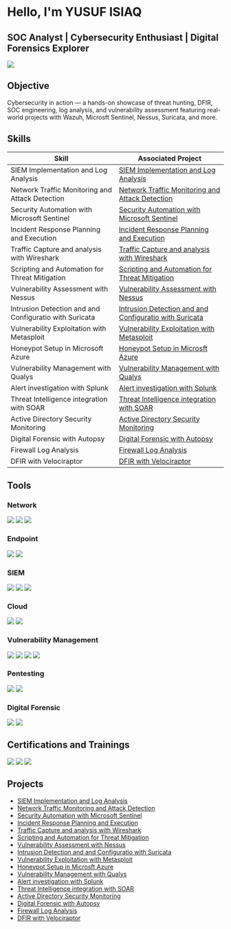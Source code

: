 # Hello, I'm YUSUF ISIAQ
## SOC Analyst | Cybersecurity Enthusiast | Digital Forensics Explorer

<a href="https://linkedin.com"><img src="https://img.shields.io/badge/-LinkedIn-0072b1?&style=for-the-badge&logo=linkedin&logoColor=white" /></a>





## Objective
Cybersecurity in action — a hands-on showcase of threat hunting, DFIR, SOC engineering, log analysis, and vulnerability assessment featuring real-world projects with Wazuh, Microsft Sentinel, Nessus, Suricata, and more.

## Skills

| Skill                                         | Associated Project         |
|-----------------------------------------------|----------------------------|
| SIEM Implementation and Log Analysis          | <a href="https://github.com/Cybernuggetz/SIEM-Implementation-and-Log-Analysis">SIEM Implementation and Log Analysis</a>|
| Network Traffic Monitoring and Attack Detection | <a href="https://github.com/Cybernuggetz/Network-Traffic-Monitoring-and-Attack-Detection">Network Traffic Monitoring and Attack Detection</a>|
| Security Automation with Microsoft Sentinel     | <a href="https://github.com/Cybernuggetz/-Security-Automation-with-Microsoft-Sentinel">Security Automation with Microsoft Sentinel   </a>|
| Incident Response Planning and Execution      | <a href="https://github.com/Cybernuggetz/Incident-Response-Planning-and-Execution-">Incident Response Planning and Execution </a>|
| Traffic Capture and analysis with Wireshark     | <a href="https://github.com/Cybernuggetz/Traffic-Capture-and-analysis-with-Wireshark">Traffic Capture and analysis with Wireshark</a>|
| Scripting and Automation for Threat Mitigation | <a href="https://github.com/Cybernuggetz/Scripting-and-Automation-for-Threat-Mitigation">Scripting and Automation for Threat Mitigation </a>|
| Vulnerability Assessment with Nessus        | <a href="https://github.com/Cybernuggetz/Vulnerability-Assessment-with-Nessus">Vulnerability Assessment with Nessus </a>|
| Intrusion Detection and and Configuratio with Suricata| <a href="https://github.com/Cybernuggetz/-Intrusion-Detection-and-and-Configuratio-with-Suricata"> Intrusion Detection and and Configuratio with Suricata</a>|
| Vulnerability Exploitation with Metasploit         | <a href="https://github.com/Cybernuggetz/-Vulnerability-Exploitation-with-Metasploit-">Vulnerability Exploitation with Metasploit </a>|
| Honeypot Setup in Microsoft Azure | <a href="https://github.com/Cybernuggetz/Honey-Pot">Honeypot Setup in Microsft Azure</a>|
| Vulnerability Management with Qualys         | <a href="https://github.com/Cybernuggetz/Vulnerability-Management-with-Qualys-">Vulnerability Management with Qualys </a>|
| Alert investigation with Splunk | <a href="https://github.com/Cybernuggetz/Alert-investigation-with-Splunk">Alert investigation with Splunk </a>|
| Threat Intelligence integration with SOAR | <a href="https://github.com/Cybernuggetz/Threat-Intelligence-integration-with-SOAR-">Threat Intelligence integration with SOAR</a>|
| Active Directory Security Monitoring | <a href="https://github.com/Cybernuggetz/Active-Directory-Security-Monitoring">Active Directory Security Monitoring </a>|
| Digital Forensic with Autopsy | <a href="https://github.com/Cybernuggetz/Digital-Forensic-with-Autopsy">Digital Forensic with Autopsy</a>|
| Firewall Log Analysis | <a href="https://github.com/Cybernuggetz/-Firewall-Log-Analysis">Firewall Log Analysis</a>|
| DFIR with Velociraptor | <a href="https://github.com/Cybernuggetz/DFIR-with-Velociraptor">DFIR with Velociraptor</a>|


## Tools


### Network
<div> 
   <a href="https://www.wireshark.org/"><img src="https://img.shields.io/badge/-Wireshark-1679A7?&style=for-the-badge&logo=Wireshark&logoColor=white" /></a>
   <a href="https://suricata.io/"> <img src="https://img.shields.io/badge/-Suricata-EF3B2D?&style=for-the-badge&logo=Suricata&logoColor=white" /></a> 
   <a href="https://www.snort.org/"><img src="https://img.shields.io/badge/-Snort-000000?&style=for-the-badge&logo=Snort&logoColor=white" /></a>
</div>

### Endpoint
<div>
   <a href="https://learn.microsoft.com/en-us/defender-endpoint/microsoft-defender-endpoint"><img src="https://img.shields.io/badge/-Microsoft_Defender_for_Endpoint-00A4EF?&style=for-the-badge&logo=Microsoft&logoColor=white" /></a>
   <a href="https://docs.velociraptor.app/"><img src="https://img.shields.io/badge/-Velociraptor-4B275F?&style=for-the-badge&logo=Velociraptor&logoColor=white" /></a>
</div>

### SIEM
<div>
    <a href="https://learn.microsoft.com/en-us/azure/sentinel/overview?tabs=defender-portal"><img src="https://img.shields.io/badge/-Microsoft_Sentinel-0078D4?&style=for-the-badge&logo=Microsoft&logoColor=white" /></a>
    <a href="https://www.splunk.com/"><img src="https://img.shields.io/badge/-Splunk-000000?&style=for-the-badge&logo=Splunk&logoColor=white" /></a>
   <a href="https://www.elastic.co/"> <img src="https://img.shields.io/badge/-Elastic-005571?&style=for-the-badge&logo=Elastic&logoColor=white" /></a>
</div>

### Cloud
<div>
   <a href="https://aws.amazon.com/free/?trk=2da1848f-e04f-49c6-8807-969126ffbf73&sc_channel=ps&ef_id=EAIaIQobChMIjJKkvLOFjwMVKwQGAB2Vyx_FEAAYASAAEgIxlfD_BwE:G:s&s_kwcid=AL!4422!3!733981739759!p!!g!!aws%20console!22258829493!178306028107&gad_campaignid=22258829493&gclid=EAIaIQobChMIjJKkvLOFjwMVKwQGAB2Vyx_FEAAYASAAEgIxlfD_BwE"> <img src="https://img.shields.io/badge/-AWS-232F3E?style=for-the-badge&logo=amazon-aws&logoColor=white" /></a>
    <a href="https://azure.microsoft.com/en-us/"><img src="https://img.shields.io/badge/-Microsoft_Azure-0089D6?&style=for-the-badge&logo=Microsoft-Azure&logoColor=white" />
    </a>    
</div>

### Vulnerability Management
<div>
    <a href="https://www.tenable.com/products/nessus"><img src="https://img.shields.io/badge/-Nessus-23B600?&style=for-the-badge&logo=Tenable&logoColor=white" /></a>
    <a href="https://www.openvas.org/"><img src="https://img.shields.io/badge/-OpenVAS-5CBB5A?&style=for-the-badge&logo=OpenVAS&logoColor=white" /></a>
    <a href="https://nmap.org/"><img src="https://img.shields.io/badge/-Nmap-000000?&style=for-the-badge&logo=Nmap&logoColor=white" /></a>
    <a href="https://www.qualys.com/"><img src="https://img.shields.io/badge/-Qualys-ED1C24?&style=for-the-badge&logo=Qualys&logoColor=white" /></a>    
    
</div>

### Pentesting
<div>
    <a href="https://www.metasploit.com/"><img src="https://img.shields.io/badge/Metasploit-000000?style=for-the-badge&color=black&labelColor=red" /></a>
    <a href="https://www.kali.org/tools/hydra/"><img src="https://img.shields.io/badge/-Hydra-000000?&style=for-the-badge&logo=Splunk&logoColor=white" /></a>
    
</div>

### Digital Forensic
<div>
    <a href="https://www.autopsy.com/"><img src="https://img.shields.io/badge/-Autopsy-000000?&style=for-the-badge&logoColor=white" /></a>
    <a href="https://docs.velociraptor.app/"><img src="https://img.shields.io/badge/-Velociraptor-4B275F?&style=for-the-badge&logo=Velociraptor&logoColor=white" /></a>
   
    
</div>


## Certifications and Trainings

<div>
<a href="https://www.coursera.org/professional-certificates/google-cybersecurity"><img src="https://img.shields.io/badge/-Google%20Cybersecurity%20Professional%20Course-4285F4?&style=for-the-badge&logo=google&logoColor=white" /></a>
<a href="https://www.netacad.com/courses/introduction-to-cybersecurity?courseLang=en-US"><img src="https://img.shields.io/badge/Cisco_Cybersecurity%20Training-1BA0D7?style=for-the-badge&logo=cisco&logoColor=white" /></a>
<a href="https://learn.microsoft.com/en-us/credentials/certifications/security-operations-analyst/?practice-assessment-type=certification"><img src="https://img.shields.io/badge/Microsoft_Certified-Security_Operations_Analyst_Associate-0078D4?style=for-the-badge&logo=microsoft&logoColor=white" /></a>
</div>

## Projects
- <a href="https://github.com/Cybernuggetz/SIEM-Implementation-and-Log-Analysis">SIEM Implementation and Log Analysis</a>
- <a href="https://github.com/Cybernuggetz/Network-Traffic-Monitoring-and-Attack-Detection">Network Traffic Monitoring and Attack Detection</a>
- <a href="https://github.com/Cybernuggetz/-Security-Automation-with-Microsoft-Sentinel">Security Automation with Microsoft Sentinel   </a>
- <a href="https://github.com/Cybernuggetz/Incident-Response-Planning-and-Execution-">Incident Response Planning and Execution </a>
- <a href="https://github.com/Cybernuggetz/Traffic-Capture-and-analysis-with-Wireshark">Traffic Capture and analysis with Wireshark</a>
- <a href="https://github.com/Cybernuggetz/Scripting-and-Automation-for-Threat-Mitigation">Scripting and Automation for Threat Mitigation </a>
- <a href="https://github.com/Cybernuggetz/Vulnerability-Assessment-with-Nessus">Vulnerability Assessment with Nessus </a>
- <a href="https://github.com/Cybernuggetz/-Intrusion-Detection-and-and-Configuratio-with-Suricata"> Intrusion Detection and and Configuratio with Suricata</a>
- <a href="https://github.com/Cybernuggetz/-Vulnerability-Exploitation-with-Metasploit-">Vulnerability Exploitation with Metasploit </a>
- <a href="https://github.com/Cybernuggetz/Honey-Pot">Honeypot Setup in Microsft Azure</a>
- <a href="https://github.com/Cybernuggetz/Vulnerability-Management-with-Qualys-">Vulnerability Management with Qualys </a>
- <a href="https://github.com/Cybernuggetz/Alert-investigation-with-Splunk">Alert investigation with Splunk </a>
- <a href="https://github.com/Cybernuggetz/Threat-Intelligence-integration-with-SOAR-">Threat Intelligence integration with SOAR</a>
- <a href="https://github.com/Cybernuggetz/Active-Directory-Security-Monitoring">Active Directory Security Monitoring </a>
- <a href="https://github.com/Cybernuggetz/Digital-Forensic-with-Autopsy">Digital Forensic with Autopsy</a>
- <a href="https://github.com/Cybernuggetz/-Firewall-Log-Analysis">Firewall Log Analysis</a>
- <a href="https://github.com/Cybernuggetz/DFIR-with-Velociraptor">DFIR with Velociraptor</a>
